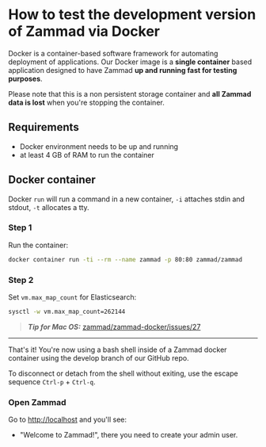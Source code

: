# How to test the development version of Zammad via Docker

Docker is a container-based software framework for automating deployment of applications.
Our Docker image is a **single container** based application designed to have Zammad **up and running fast for testing
purposes**.

Please note that this is a non persistent storage container and **all Zammad data is lost** when you're stopping the
container.

## Requirements

- Docker environment needs to be up and running
- at least 4 GB of RAM to run the container

## Docker container

Docker `run` will run a command in a new container, `-i` attaches stdin and stdout, `-t` allocates a tty.

### Step 1

Run the container:

```sh
docker container run -ti --rm --name zammad -p 80:80 zammad/zammad
```

### Step 2

Set `vm.max_map_count` for Elasticsearch:

```sh
sysctl -w vm.max_map_count=262144
```

> **_Tip for Mac OS:_** [zammad/zammad-docker/issues/27](https://github.com/zammad/zammad-docker/issues/27#issuecomment-455171752)

---

That's it! You're now using a bash shell inside of a Zammad docker container using the develop branch of our GitHub repo.

To disconnect or detach from the shell without exiting, use the escape sequence `Ctrl-p` + `Ctrl-q`.

### Open Zammad

Go to [http://localhost](http://localhost) and you'll see:

- "Welcome to Zammad!", there you need to create your admin user.
